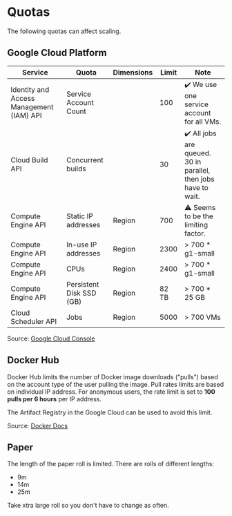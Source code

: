 # Quotas

The following quotas can affect scaling.

## Google Cloud Platform

| Service                                  | Quota                    | Dimensions | Limit | Note                                                            |
|------------------------------------------|--------------------------|------------|-------|-----------------------------------------------------------------|
| Identity and Access Management (IAM) API | Service Account Count    |            | 100   | ✔️ We use one service account for all VMs.                      |
| Cloud Build API                          | Concurrent builds        |            | 30    | ✔️ All jobs are queued. 30 in parallel, then jobs have to wait. |
| Compute Engine API                       | Static IP addresses      | Region     | 700   | ⚠️ Seems to be the limiting factor.                             |
| Compute Engine API                       | In-use IP addresses      | Region     | 2300  | > 700 * g1-small                                                |
| Compute Engine API                       | CPUs                     | Region     | 2400  | > 700 * g1-small                                                |
| Compute Engine API                       | Persistent Disk SSD (GB) | Region     | 82 TB | > 700 * 25 GB                                                   |
| Cloud Scheduler API                      | Jobs                     | Region     | 5000  | > 700 VMs                                                       |

Source: [Google Cloud Console](https://console.cloud.google.com/iam-admin/quotas)

## Docker Hub

Docker Hub limits the number of Docker image downloads ("pulls") based on the account type of the user pulling the image.
Pull rates limits are based on individual IP address.
For anonymous users, the rate limit is set to **100 pulls per 6 hours** per IP address.

The Artifact Registry in the Google Cloud can be used to avoid this limit.

Source: [Docker Docs](https://docs.docker.com/docker-hub/download-rate-limit/#what-is-the-download-rate-limit-on-docker-hub)

## Paper

The length of the paper roll is limited.
There are rolls of different lengths:

* 9m
* 14m
* 25m

Take xtra large roll so you don't have to change as often.